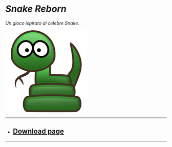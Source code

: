 # *Snake Reborn* 
*Un gioco ispirato al celebre Snake*.

![alt text](https://github.com/Luke460/Snake-Reborn/blob/master/Snake_Reborn_Icon.png)

---
* ## [Download page](https://github.com/Luke460/Snake-Reborn/releases)
---
